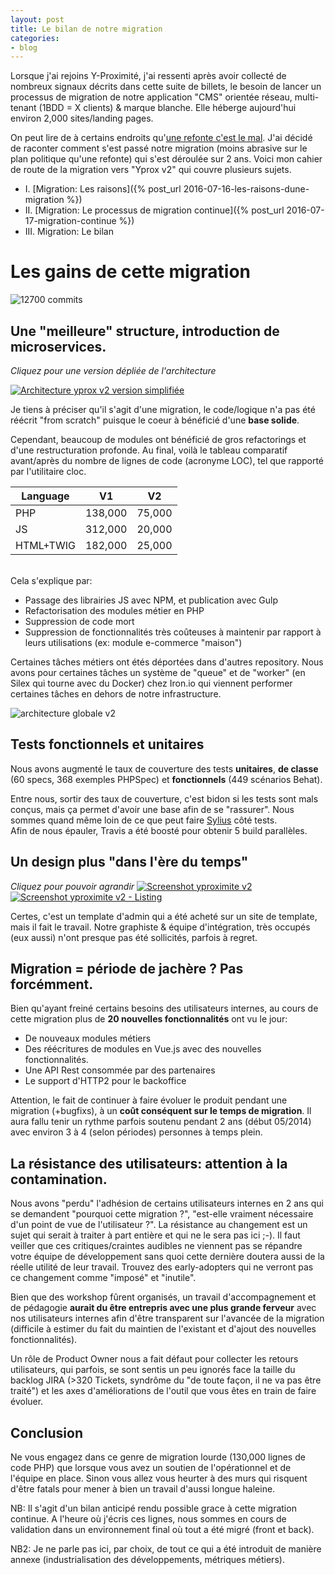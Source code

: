 ```yaml
---
layout: post
title: Le bilan de notre migration
categories:
- blog
---
```


Lorsque j'ai rejoins Y-Proximité, j'ai ressenti après avoir collecté de nombreux signaux décrits dans cette suite de billets, le besoin de lancer un processus de migration de notre application "CMS" orientée réseau, multi-tenant (1BDD = X clients) & marque blanche. Elle héberge aujourd'hui environ 2,000 sites/landing pages.

On peut lire de à certains endroits qu'[une refonte c'est le mal](http://www.joelonsoftware.com/articles/fog0000000069.html). J'ai décidé de raconter comment s'est passé notre migration (moins abrasive sur le plan politique qu'une refonte) qui s'est déroulée sur 2 ans. Voici mon cahier de route de la migration vers "Yprox v2" qui couvre plusieurs sujets.

* I. [Migration: Les raisons]({% post_url 2016-07-16-les-raisons-dune-migration %})
* II. [Migration: Le processus de migration continue]({% post_url 2016-07-17-migration-continue %})
* III. Migration: Le bilan

# Les gains de cette migration

![12700 commits](/assets/images/yprox_github_stats.png)


## Une "meilleure" structure, introduction de microservices.
_Cliquez pour une version dépliée de l'architecture_

[![Architecture yprox v2 version simplifiée](/assets/images/yprox_architecture_v2.png)](https://www.evernote.com/l/ARGX1eBvtjFLCKMrVYdtkgAmmnsbCa8ow_Q)

Je tiens à préciser qu'il s'agit d'une migration, le code/logique n'a pas été réécrit "from scratch" puisque le coeur à bénéficié d'une **base solide**.

Cependant, beaucoup de modules ont bénéficié de gros refactorings et d'une restructuration profonde.
Au final, voilà le tableau comparatif avant/après du nombre de lignes de code (acronyme LOC), tel que rapporté par l'utilitaire cloc.

| Language  | V1      | V2     |
|-----------|---------|--------|
| PHP       | 138,000 | 75,000 |
| JS        | 312,000 | 20,000 |
| HTML+TWIG | 182,000 | 25,000 |

<br />
Cela s'explique par:

* Passage des librairies JS avec NPM, et publication avec Gulp
* Refactorisation des modules métier en PHP
* Suppression de code mort
* Suppression de fonctionnalités très coûteuses à maintenir par rapport à leurs utilisations (ex: module e-commerce "maison")

Certaines tâches métiers ont étés déportées dans d'autres repository. Nous avons pour certaines tâches un système de "queue" et de "worker" (en Silex qui tourne avec du Docker) chez Iron.io qui viennent performer certaines tâches en dehors de notre infrastructure. 

![architecture globale v2](/assets/images/yprox-architecture-globale.png)

## Tests fonctionnels et unitaires

Nous avons augmenté le taux de couverture des tests **unitaires**, **de classe** (60 specs, 368 exemples PHPSpec) et **fonctionnels** (449 scénarios Behat).

Entre nous, sortir des taux de couverture, c'est bidon si les tests sont mals conçus, mais ça permet d'avoir une base afin de se "rassurer". Nous sommes quand même loin de ce que peut faire [Sylius](https://github.com/Sylius/Sylius) côté tests.  
Afin de nous épauler, Travis a été boosté pour obtenir 5 build parallèles.

## Un design plus "dans l'ère du temps"

_Cliquez pour pouvoir agrandir_
[![Screenshot yproximite v2](/assets/images/yprox_bo_dashboard_v2.png)](https://www.evernote.com/l/ARGMA336ksxKfJn0dV8X6XpsHU3MA3mqks4)
[![Screenshot yproximite v2 - Listing](/assets/images/yprox_bo_list_v2.png)](https://www.evernote.com/l/ARGJLToKexxKN7jjsZmNnxEHzZwZy7d2-mQ)

Certes, c'est un template d'admin qui a été acheté sur un site de template, mais il fait le travail. Notre graphiste & équipe d'intégration, très occupés (eux aussi) n'ont presque pas été sollicités, parfois à regret.

## Migration = période de jachère ? Pas forcémment.

Bien qu'ayant freiné certains besoins des utilisateurs internes, au cours de cette migration plus de **20 nouvelles fonctionnalités** ont vu le jour:

- De nouveaux modules métiers
- Des réécritures de modules en Vue.js avec des nouvelles fonctionnalités.
- Une API Rest consommée par des partenaires
- Le support d'HTTP2 pour le backoffice

Attention, le fait de continuer à faire évoluer le produit pendant une migration (+bugfixs), à un **coût conséquent sur le temps de migration**. Il aura fallu tenir un rythme parfois soutenu pendant 2 ans (début 05/2014) avec environ 3 à 4 (selon périodes) personnes à temps plein.

## La résistance des utilisateurs: attention à la contamination.

Nous avons "perdu" l'adhésion de certains utilisateurs internes en 2 ans qui se demandent "pourquoi cette migration ?", "est-elle vraiment nécessaire d'un point de vue de l'utilisateur ?".
La résistance au changement est un sujet qui serait à traiter à part entière et qui ne le sera pas ici ;-). Il faut veiller que ces critiques/craintes audibles ne viennent pas se répandre votre équipe de développement sans quoi cette dernière doutera aussi de la réelle utilité de leur travail. Trouvez des early-adopters qui ne verront pas ce changement comme "imposé" et "inutile".

Bien que des workshop fûrent organisés, un travail d'accompagnement et de pédagogie **aurait du être entrepris avec une plus grande ferveur** avec nos utilisateurs internes afin d'être transparent sur l'avancée de la migration (difficile à estimer du fait du maintien de l'existant et d'ajout des nouvelles fonctionnalités).

Un rôle de Product Owner nous a fait défaut pour collecter les retours utilisateurs, qui parfois, se sont sentis un peu ignorés face la taille du backlog JIRA (>320 Tickets, syndrôme du "de toute façon, il ne va pas être traité")
et les axes d'améliorations de l'outil que vous êtes en train de faire évoluer.
 
## Conclusion
Ne vous engagez dans ce genre de migration lourde (130,000 lignes de code PHP) que lorsque vous avez un soutien de l'opérationnel et de l'équipe en place. Sinon vous allez vous heurter à des murs qui risquent d'être fatals pour mener à bien un travail d'aussi longue haleine.

NB: Il s'agit d'un bilan anticipé rendu possible grace à cette migration continue. A l'heure où j'écris ces lignes, nous sommes en cours de validation dans un environnement final où tout a été migré (front et back).

NB2: Je ne parle pas ici, par choix, de tout ce qui a été introduit de manière annexe (industrialisation des développements, métriques métiers).

